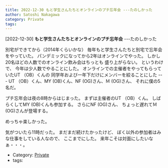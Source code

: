```yaml
---
title: 2022-12-30 もと学生さんたちとオンラインのプチ忘年会 ---たのしかった
author: Satoshi Nakagawa
category: Private
tags:
---
```


[2022-12-30] **もと学生さんたちとオンラインのプチ忘年会**  ---たのしかった

 別宅ができてから（2014年くらいかな）
毎年もと学生さんたちと別宅で忘年会をやっていた。
パンデミックになってから2年はオンラインでやった。
しかし20名ほどの人数でのオンライン飲み会はちっとも
盛り上がらない。
というわけで、
今年は少人数でやることにした。
オンラインでの主催者をやってもらっていたUT （OB）くんの
同学年および一年下だけにメンバーを絞ることにした ---
UT （OB）くん、MY (OB)くん、NF (OG)さん、Ｍ (OG)さん、
それに僕の5名だ。

 プチ忘年会は夜の8時からはじまった。
まずは主催者のUT （OB）くん。
しばらくしてMY (OB)くんも参加する。
さらにNF (OG)さん、
ちょっと遅れてＭ (OG)さんが登場する。

 めっちゃ楽しかった。

 気がついたら11時だった。
まだまだ続けたかったけど、
ぼく以外の参加者はみな仕事をしている人なので、
ここまでにした。
来年こそは対面にしたいなぁ・・・。

- Category: [Private](https://merapano.github.io/categories.html#Private)
- tags:
